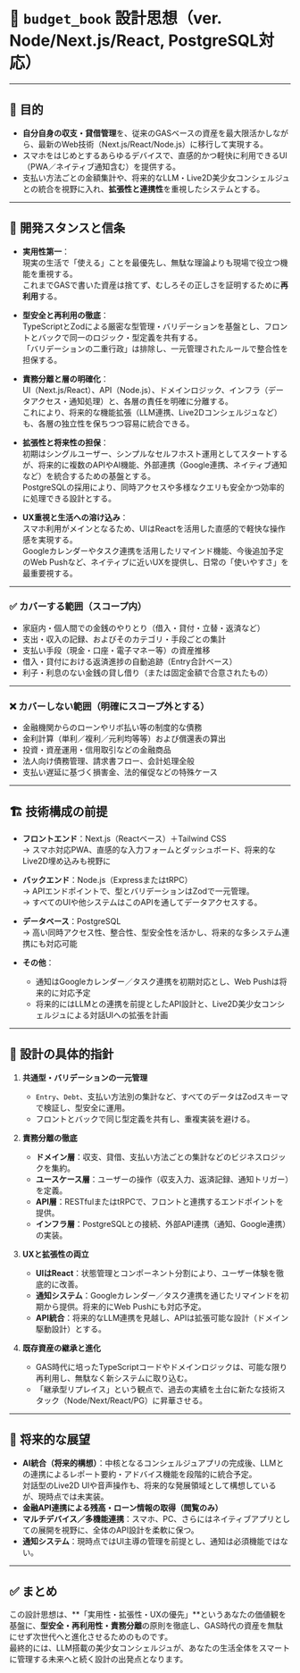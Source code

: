 # 📘 `budget_book` 設計思想（ver. Node/Next.js/React, PostgreSQL対応）

---

## 🎯 **目的**

- **自分自身の収支・貸借管理**を、従来のGASベースの資産を最大限活かしながら、最新のWeb技術（Next.js/React/Node.js）に移行して実現する。  
- スマホをはじめとするあらゆるデバイスで、直感的かつ軽快に利用できるUI（PWA／ネイティブ通知含む）を提供する。  
- 支払い方法ごとの金額集計や、将来的なLLM・Live2D美少女コンシェルジュとの統合を視野に入れ、**拡張性と連携性**を重視したシステムとする。

---

## 🧠 **開発スタンスと信条**

- **実用性第一**：  
  現実の生活で「使える」ことを最優先し、無駄な理論よりも現場で役立つ機能を重視する。  
  これまでGASで書いた資産は捨てず、むしろその正しさを証明するために**再利用**する。

- **型安全と再利用の徹底**：  
  TypeScriptとZodによる厳密な型管理・バリデーションを基盤とし、フロントとバックで同一のロジック・型定義を共有する。  
  「バリデーションの二重行政」は排除し、一元管理されたルールで整合性を担保する。

- **責務分離と層の明確化**：  
  UI（Next.js/React）、API（Node.js）、ドメインロジック、インフラ（データアクセス・通知処理）と、各層の責任を明確に分離する。  
  これにより、将来的な機能拡張（LLM連携、Live2Dコンシェルジュなど）も、各層の独立性を保ちつつ容易に統合できる。

- **拡張性と将来性の担保**：  
  初期はシングルユーザー、シンプルなセルフホスト運用としてスタートするが、将来的に複数のAPIやAI機能、外部連携（Google連携、ネイティブ通知など）を統合するための基盤とする。  
  PostgreSQLの採用により、同時アクセスや多様なクエリも安全かつ効率的に処理できる設計とする。

- **UX重視と生活への溶け込み**：  
  スマホ利用がメインとなるため、UIはReactを活用した直感的で軽快な操作感を実現する。  
  Googleカレンダーやタスク連携を活用したリマインド機能、今後追加予定のWeb Pushなど、ネイティブに近いUXを提供し、日常の「使いやすさ」を最重要視する。

---

### ✅ カバーする範囲（スコープ内）

- 家庭内・個人間での金銭のやりとり（借入・貸付・立替・返済など）
- 支出・収入の記録、およびそのカテゴリ・手段ごとの集計
- 支払い手段（現金・口座・電子マネー等）の資産推移
- 借入・貸付における返済進捗の自動追跡（Entry合計ベース）
- 利子・利息のない金銭の貸し借り（または固定金額で合意されたもの）

---

### ❌ カバーしない範囲（明確にスコープ外とする）

- 金融機関からのローンやリボ払い等の制度的な債務
- 金利計算（単利／複利／元利均等等）および償還表の算出
- 投資・資産運用・信用取引などの金融商品
- 法人向け債務管理、請求書フロー、会計処理全般
- 支払い遅延に基づく損害金、法的催促などの特殊ケース

---

## 🏗️ **技術構成の前提**

- **フロントエンド**：Next.js（Reactベース）＋Tailwind CSS  
  → スマホ対応PWA、直感的な入力フォームとダッシュボード、将来的なLive2D埋め込みも視野に

- **バックエンド**：Node.js（ExpressまたはtRPC）  
  → APIエンドポイントで、型とバリデーションはZodで一元管理。  
  → すべてのUIや他システムはこのAPIを通してデータアクセスする。

- **データベース**：PostgreSQL  
  → 高い同時アクセス性、整合性、型安全性を活かし、将来的な多システム連携にも対応可能

- **その他**：  
  - 通知はGoogleカレンダー／タスク連携を初期対応とし、Web Pushは将来的に対応予定  
  - 将来的にはLLMとの連携を前提としたAPI設計と、Live2D美少女コンシェルジュによる対話UIへの拡張を計画

---

## 🔧 **設計の具体的指針**

1. **共通型・バリデーションの一元管理**  
   - `Entry`、`Debt`、支払い方法別の集計など、すべてのデータはZodスキーマで検証し、型安全に運用。  
   - フロントとバックで同じ型定義を共有し、重複実装を避ける。

2. **責務分離の徹底**  
   - **ドメイン層**：収支、貸借、支払い方法ごとの集計などのビジネスロジックを集約。  
   - **ユースケース層**：ユーザーの操作（収支入力、返済記録、通知トリガー）を定義。  
   - **API層**：RESTfulまたはtRPCで、フロントと連携するエンドポイントを提供。  
   - **インフラ層**：PostgreSQLとの接続、外部API連携（通知、Google連携）の実装。

3. **UXと拡張性の両立**  
   - **UIはReact**：状態管理とコンポーネント分割により、ユーザー体験を徹底的に改善。  
   - **通知システム**：Googleカレンダー／タスク連携を通じたリマインドを初期から提供。将来的にWeb Pushにも対応予定。  
   - **API統合**：将来的なLLM連携を見越し、APIは拡張可能な設計（ドメイン駆動設計）とする。

4. **既存資産の継承と進化**  
   - GAS時代に培ったTypeScriptコードやドメインロジックは、可能な限り再利用し、無駄なく新システムに取り込む。  
   - 「継承型リプレイス」という観点で、過去の実績を土台に新たな技術スタック（Node/Next/React/PG）に昇華させる。

---

## 🌌 **将来的な展望**

- **AI統合（将来的構想）**：中核となるコンシェルジュアプリの完成後、LLMとの連携によるレポート要約・アドバイス機能を段階的に統合予定。  
  対話型のLive2D UIや音声操作も、将来的な発展領域として構想しているが、現時点では未実装。
- **金融API連携による残高・ローン情報の取得（閲覧のみ）**
- **マルチデバイス／多機能連携**：スマホ、PC、さらにはネイティブアプリとしての展開を視野に、全体のAPI設計を柔軟に保つ。  
- **通知システム**：現時点ではUI主導の管理を前提とし、通知は必須機能ではない。  

---

## ✅ **まとめ**

この設計思想は、**「実用性・拡張性・UXの優先」**というあなたの価値観を基盤に、**型安全・再利用性・責務分離**の原則を徹底し、GAS時代の資産を無駄にせず次世代へと進化させるためのものです。  
最終的には、LLM搭載の美少女コンシェルジュが、あなたの生活全体をスマートに管理する未来へと続く設計の出発点となります。
